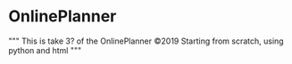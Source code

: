 # OnlinePlanner
"""
This is take 3? of the OnlinePlanner
©2019
Starting from scratch, using python and html
"""
